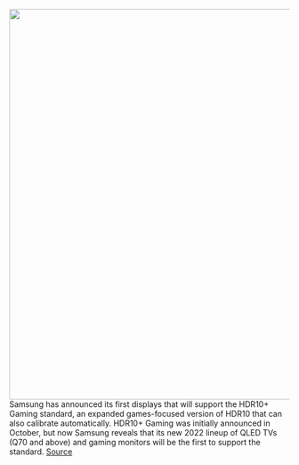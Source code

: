 <img src='https://cdn.vox-cdn.com/thumbor/fqsngwYr0Txq2-pKdxf14YkKq8E=/0x0:1000x563/1200x800/filters:focal(420x202:580x362)/cdn.vox-cdn.com/uploads/chorus_image/image/70312674/HDR10_GAMING_Standard_main2.0.jpg' width='700px' /><br/>
Samsung has announced its first displays that will support the HDR10+ Gaming standard, an expanded games-focused version of HDR10 that can also calibrate automatically. HDR10+ Gaming was initially announced in October, but now Samsung reveals that its new 2022 lineup of QLED TVs (Q70 and above) and gaming monitors will be the first to support the standard.
<a href='https://www.theverge.com/2021/12/23/22851652/samsung-hdr10-plus-gaming-displays-monitors-qled-tvs'> Source <a/>